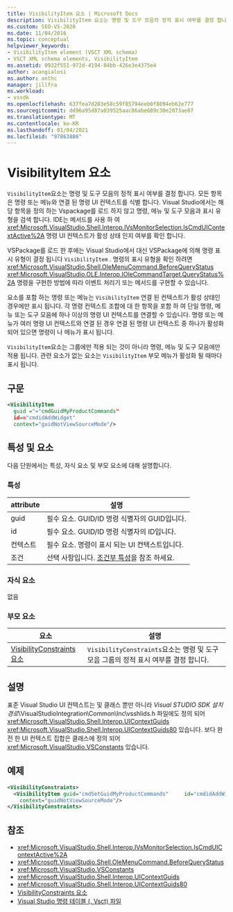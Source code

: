 ```yaml
---
title: VisibilityItem 요소 | Microsoft Docs
description: VisibilityItem 요소는 명령 및 도구 모음의 정적 표시 여부를 결정 합니다. 항목은 명령 또는 메뉴와 연결 된 명령 UI 컨텍스트를 식별 합니다.
ms.custom: SEO-VS-2020
ms.date: 11/04/2016
ms.topic: conceptual
helpviewer_keywords:
- VisibilityItem element (VSCT XML schema)
- VSCT XML schema elements, VisibilityItem
ms.assetid: 0932f551-972d-4194-84bb-426e3e4375e4
author: acangialosi
ms.author: anthc
manager: jillfra
ms.workload:
- vssdk
ms.openlocfilehash: 637fea7d203e58c59f85794eeb0f8894eb62e777
ms.sourcegitcommit: dd96a95d87a039525aac86abe689c30e2073ae87
ms.translationtype: MT
ms.contentlocale: ko-KR
ms.lasthandoff: 01/04/2021
ms.locfileid: "97863886"
---
```

# <a name="visibilityitem-element"></a>VisibilityItem 요소
`VisibilityItem`요소는 명령 및 도구 모음의 정적 표시 여부를 결정 합니다. 모든 항목은 명령 또는 메뉴와 연결 된 명령 UI 컨텍스트를 식별 합니다. Visual Studio에서는 해당 항목을 정의 하는 Vspackage를 로드 하지 않고 명령, 메뉴 및 도구 모음과 표시 유형을 검색 합니다. IDE는 메서드를 사용 하 여 <xref:Microsoft.VisualStudio.Shell.Interop.IVsMonitorSelection.IsCmdUIContextActive%2A> 명령 UI 컨텍스트가 활성 상태 인지 여부를 확인 합니다.

 VSPackage를 로드 한 후에는 Visual Studio에서 대신 VSPackage에 의해 명령 표시 유형이 결정 됩니다 `VisibilityItem` . 명령의 표시 유형을 확인 하려면 <xref:Microsoft.VisualStudio.Shell.OleMenuCommand.BeforeQueryStatus> <xref:Microsoft.VisualStudio.OLE.Interop.IOleCommandTarget.QueryStatus%2A> 명령을 구현한 방법에 따라 이벤트 처리기 또는 메서드를 구현할 수 있습니다.

 요소를 포함 하는 명령 또는 메뉴는 `VisibilityItem` 연결 된 컨텍스트가 활성 상태인 경우에만 표시 됩니다. 각 명령 컨텍스트 조합에 대 한 항목을 포함 하 여 단일 명령, 메뉴 또는 도구 모음에 하나 이상의 명령 UI 컨텍스트를 연결할 수 있습니다. 명령 또는 메뉴가 여러 명령 UI 컨텍스트와 연결 된 경우 연결 된 명령 UI 컨텍스트 중 하나가 활성화 되어 있으면 명령이 나 메뉴가 표시 됩니다.

 `VisibilityItem`요소는 그룹에만 적용 되는 것이 아니라 명령, 메뉴 및 도구 모음에만 적용 됩니다. 관련 요소가 없는 요소는 `VisibilityItem` 부모 메뉴가 활성화 될 때마다 표시 됩니다.

## <a name="syntax"></a>구문

```xml
<VisibilityItem
  guid ="="cmdGuidMyProductCommands"
  id=="cmdidAddWidget"
  context="guidNotViewSourceMode"/>
```

## <a name="attributes-and-elements"></a>특성 및 요소
 다음 단원에서는 특성, 자식 요소 및 부모 요소에 대해 설명합니다.

### <a name="attributes"></a>특성

|attribute|설명|
|---------------|-----------------|
|guid|필수 요소. GUID/ID 명령 식별자의 GUID입니다.|
|id|필수 요소. GUID/ID 명령 식별자의 ID입니다.|
|컨텍스트|필수 요소. 명령이 표시 되는 UI 컨텍스트입니다.|
|조건|선택 사항입니다. [조건부 특성](../extensibility/vsct-xml-schema-conditional-attributes.md)을 참조 하세요.|

### <a name="child-elements"></a>자식 요소
 없음

### <a name="parent-elements"></a>부모 요소

|요소|설명|
|-------------|-----------------|
|[VisibilityConstraints 요소](../extensibility/visibilityconstraints-element.md)|`VisibilityConstraints`요소는 명령 및 도구 모음 그룹의 정적 표시 여부를 결정 합니다.|

## <a name="remarks"></a>설명
 표준 Visual Studio UI 컨텍스트는 및 클래스 뿐만 아니라 *Visual STUDIO SDK 설치 경로*\VisualStudioIntegration\Common\Inc\vsshlids.h 파일에도 정의 되어 <xref:Microsoft.VisualStudio.Shell.Interop.UIContextGuids> <xref:Microsoft.VisualStudio.Shell.Interop.UIContextGuids80> 있습니다. 보다 완전 한 UI 컨텍스트 집합은 클래스에 정의 되어 <xref:Microsoft.VisualStudio.VSConstants> 있습니다.

## <a name="example"></a>예제

```xml
<VisibilityConstraints>
  <VisibilityItem guid="cmdSetGuidMyProductCommands"     id="cmdidAddWidget"
    context="guidNotViewSourceMode"/>
</VisibilityConstraints>
```

## <a name="see-also"></a>참조
- <xref:Microsoft.VisualStudio.Shell.Interop.IVsMonitorSelection.IsCmdUIContextActive%2A>
- <xref:Microsoft.VisualStudio.Shell.OleMenuCommand.BeforeQueryStatus>
- <xref:Microsoft.VisualStudio.VSConstants>
- <xref:Microsoft.VisualStudio.Shell.Interop.UIContextGuids>
- <xref:Microsoft.VisualStudio.Shell.Interop.UIContextGuids80>
- [VisibilityConstraints 요소](../extensibility/visibilityconstraints-element.md)
- [Visual Studio 명령 테이블 (. Vsct) 파일](../extensibility/internals/visual-studio-command-table-dot-vsct-files.md)
